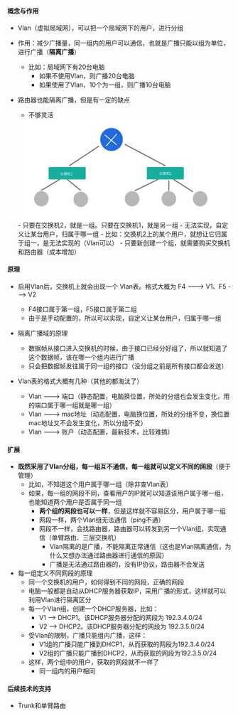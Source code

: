 #### 概念与作用
- Vlan（虚拟局域网），可以把一个局域网下的用户，进行分组
- 作用：减少广播量，同一组内的用户可以通信，也就是广播只能以组为单位，进行广播（**隔离广播**）
  - 比如：局域网下有20台电脑
    - 如果不使用Vlan，则广播20台电脑
    - 如果使用了Vlan，10个为一组，则广播10台电脑

- 路由器也能隔离广播，但是有一定的缺点
  - 不够灵活
  <img src='../../../imgs/img57.png' />
    - 只要在交换机2，就是一组。只要在交换机1，就是另一组
    - 无法实现，自定义让某台用户，归属于哪一组
      - 比如：交换机2上的某个用户，就想让它归属于组一，是无法实现的（Vlan可以）
  - 只要新创建一个组，就需要购买交换机和路由器（成本增加）


#### 原理
- 启用Vlan后，交换机上就会出现一个 Vlan表。格式大概为 F4 ---> V1、F5 ---> V2
  - F4接口属于第一组，F5接口属于第二组
  - 由于是手动配置的，所以可以实现，自定义让某台用户，归属于哪一组
- 隔离广播域的原理
  - 数据帧从接口进入交换机的时候，由于接口已经分好组了，所以就知道了这个数据帧，该在哪一个组内进行广播
  - 只会把数据帧发往属于同一组的接口（没分组之前是所有接口都会发送）

- Vlan表的格式大概有几种（其他的都淘汰了）
  - Vlan ---> 端口（静态配置，电脑换位置，所处的分组也会发生变化，用的端口属于哪一组就是哪一组）
  - Vlan ---> mac地址（动态配置，电脑换位置，所处的分组不变，换位置mac地址又不会发生变化，所以分组不变）
  - Vlan ---> 账户（动态配置，最新技术，比较难搞）

#### 扩展
- **既然采用了Vlan分组，每一组互不通信，每一组就可以定义不同的网段**（便于管理）
  - 比如，不知道这个用户属于哪一组（除非查Vlan表）
  - 如果，每一组的网段不同，查看用户的IP就可以知道该用户属于哪一组，也能知道两个用户是否属于同一组
    - **两个组的网段也可以一样**，但是这样就不容易区分，用户属于哪一组
    - 网段一样，两个Vlan组无法通信（ping不通）
    - 网段不一样，会找路由器，路由器可以转发到另一个Vlan组，实现通信（单臂路由、三层交换机）
      - Vlan隔离的是广播，不能隔离正常通信（这也是Vlan隔离通信，为什么又想办法通过路由器进行通信的原因）
      - 广播是无法通过路由器的，没有IP协议，路由器不会发送
- 每一组定义不同网段的原理
  - 同一个交换机的用户，如何得到不同的网段，正确的网段
  - 电脑一般都是自动从DHCP服务器获取IP，采用广播的形式，这样就可以利用Vlan进行隔离区分
  - 每一个Vlan组，创建一个DHCP服务器，比如：
    - V1 --> DHCP1。该DHCP服务器分配的网段为 192.3.4.0/24
    - V2 --> DHCP2。该DHCP服务器分配的网段为 192.3.5.0/24
  - 受Vlan的限制，广播只能组内广播，这样：
    - V1组的广播只能广播到DHCP1，从而获取的网段为192.3.4.0/24
    - V2组的广播只能广播到DHCP2，从而获取的网段为192.3.5.0/24
  - 这样，两个组中的用户，获取的网段就不一样了
    - 同一组内的用户相同



#### 后续技术的支持
- Trunk和单臂路由